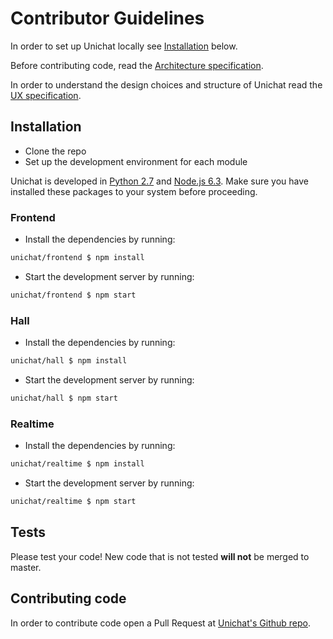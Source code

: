 # Contributor Guidelines

In order to set up Unichat locally see [Installation](#installation) below.

Before contributing code, read the [Architecture
specification](ARCHITECTURE.md).

In order to understand the design choices and structure of Unichat read the [UX
specification](UXSPECIFICATION.md).

## Installation

- Clone the repo
- Set up the development environment for each module

Unichat is developed in [Python 2.7](https://www.python.org/) and [Node.js
6.3](https://nodejs.org/). Make sure you have installed these packages to your
system before proceeding.

### Frontend

- Install the dependencies by running:

```sh
unichat/frontend $ npm install
```

- Start the development server by running:

```sh
unichat/frontend $ npm start
```

### Hall

- Install the dependencies by running:

```sh
unichat/hall $ npm install
```

- Start the development server by running:

```sh
unichat/hall $ npm start
```

### Realtime

- Install the dependencies by running:

```sh
unichat/realtime $ npm install
```

- Start the development server by running:

```sh
unichat/realtime $ npm start
```

## Tests

Please test your code! New code that is not tested __will not__ be merged to
master.

## Contributing code

In order to contribute code open a Pull Request at [Unichat's Github
repo](https://github.com/dimkarakostas/unichat).
